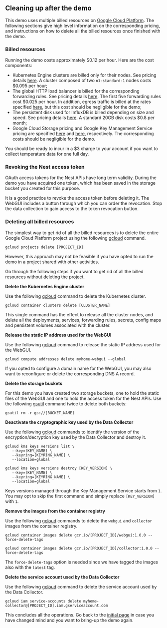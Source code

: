 ## Cleaning up after the demo

This demo uses multiple billed resources on [Google Cloud Platform](https://cloud.google.com/products/). The following sections give high level information on the corresponding pricing, and instructions on how to delete all the billed resources once finished with the demo.

### Billed resources

Running the demo costs approximately $0.12 per hour. Here are the cost components:
- Kubernetes Engine clusters are billed only for their nodes. See pricing details [here](https://cloud.google.com/kubernetes-engine/pricing). A cluster composed of two `n1-standard-1` nodes costs $0.095 per hour;
- The global HTTP load balancer is billed for the corresponding forwarding rules. See pricing details [here](https://cloud.google.com/compute/pricing). The first five forwarding rules cost $0.025 per hour. In addition, egress traffic is billed at the rates specified [here](https://cloud.google.com/compute/pricing#internet_egress), but this cost should be negligible for the demo;
- The persistent disk used for InfluxDB is billed depending on size and speed. See pricing details [here](https://cloud.google.com/compute/pricing). A standard 20GB disk costs $0.8 per month;
- Google Cloud Storage pricing and Google Key Management Service pricing are specified [here](https://cloud.google.com/storage/pricing) and [here](https://cloud.google.com/kms/pricing), respectively. The corresponding costs should be negligible for the demo.

You should be ready to incur in a $3 charge to your account if you want to collect temperature data for one full day.

### Revoking the Nest access token

OAuth access tokens for the Nest APIs have long term validity. During the demo you have acquired one token, which has been saved in the storage bucket you created for this purpose.

It is a good practice to revoke the access token before deleting it. The WebGUI includes a button through which you can order the revocation. Stop the data collection to gain access to the token revocation button.

### Deleting all billed resources

The simplest way to get rid of all the billed resources is to delete the entire Google Cloud Platform project using the following [gcloud](https://cloud.google.com/sdk/gcloud/reference/projects/delete) command.

```
gcloud projects delete [PROJECT_ID]
```

However, this approach may not be feasible if you have opted to run the demo in a project shared with other activities.

Go through the following steps if you want to get rid of all the billed resources without deleting the project.

**Delete the Kubernetes Engine cluster**

Use the following [gcloud](https://cloud.google.com/sdk/gcloud/reference/container/clusters/delete) command to delete the Kubernetes cluster.

```
gcloud container clusters delete [CLUSTER_NAME]
```

This single command has the effect to release all the cluster nodes, and delete all the deployments, services, forwarding rules, secrets, config maps and persistent volumes associated with the cluster.

**Release the static IP address used for the WebGUI**

Use the following [gcloud](https://cloud.google.com/sdk/gcloud/reference/compute/addresses/delete) command to release the static IP address used for the WebGUI.

```
gcloud compute addresses delete myhome-webgui --global
```

If you opted to configure a domain name for the WebGUI, you may also want to reconfigure or delete the corresponding DNS A record.

**Delete the storage buckets**

For this demo you have created two storage buckets, one to hold the static files of the WebGUI and one to hold the access token for the Nest APIs. Use the following [gsutil](https://cloud.google.com/storage/docs/gsutil) command twice to delete both buckets:

```
gsutil rm -r gs://[BUCKET_NAME]
```

**Deactivate the cryptographic key used by the Data Collector**

Use the following [gcloud](https://cloud.google.com/sdk/gcloud/reference/kms/keys/versions/) commands to identify the version of the encryption/decryption key used by the Data Collector and destroy it.

```
gcloud kms keys versions list \
   --key=[KEY_NAME] \
   --keyring=[KEYRING_NAME] \
   --location=global

gcloud kms keys versions destroy [KEY_VERSION] \
   --key=[KEY_NAME] \
   --keyring=[KEYRING_NAME] \
   --location=global
```

Keys versions managed through the Key Management Service starts from `1`. You may opt to skip the first command and simply replace `[KEY_VERSION]` with `1`.

**Remove the images from the container registry**

Use the following [gcloud](https://cloud.google.com/sdk/gcloud/reference/container/images/delete) commands to delete the `webgui` and `collector` images from the container registry.

```
gcloud container images delete gcr.io/[PROJECT_ID]/webgui:1.0.0 --force-delete-tags

gcloud container images delete gcr.io/[PROJECT_ID]/collector:1.0.0 --force-delete-tags
```
The `force-delete-tags` option is needed since we have tagged the images also with the `latest` tag.

**Delete the service account used by the Data Collector**

Use the following [gcloud](https://cloud.google.com/sdk/gcloud/reference/iam/service-accounts/delete) command to delete the service account used by the Data Collector.

```
gcloud iam service-accounts delete myhome-collector@[PROJECT_ID].iam.gserviceaccount.com
```

This concludes all the operations. Go back to the [initial page](../README.md) in case you have changed mind and you want to bring-up the demo again.
